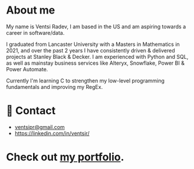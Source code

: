 # About me

My name is Ventsi Radev, I am based in the US and am aspiring towards a career in software/data.

I graduated from Lancaster University with a Masters in Mathematics in 2021, and over the past 2 years I have consistently driven & delivered projects at Stanley Black & Decker. I am experienced with Python and SQL, as well as mainstay business services like Alteryx, Snowflake, Power BI & Power Automate.

Currently I'm learning C to strengthen my low-level programming fundamentals and improving my RegEx.

# 📧 Contact
- ventsipr@gmail.com
- https://linkedin.com/in/ventsir/

# Check out [my portfolio](./Portfolio).

<!---
ventsiR/ventsiR is a ✨ special ✨ repository because its `README.md` (this file) appears on your GitHub profile.
You can click the Preview link to take a look at your changes.
--->
